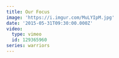 ```yaml
---
title: Our Focus
image: 'https://i.imgur.com/MuLYIpM.jpg'
date: '2015-05-31T09:30:00.000Z'
video:
  type: vimeo
  id: 129365960
series: warriors
---
```


